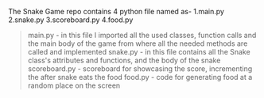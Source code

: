 The Snake Game repo contains 4 python file named as-
1.main.py
2.snake.py
3.scoreboard.py
4.food.py

>main.py - in this file I imported all the used classes, function calls and the main body of the game from where all the needed methods are called and implemented
>snake.py - in this file contains all the Snake class's attributes and functions, and the body of the snake
>scoreboard.py - scoreboard for showcasing the score, incrementing the after snake eats the food
>food.py - code for generating food at a random place on the screen 
